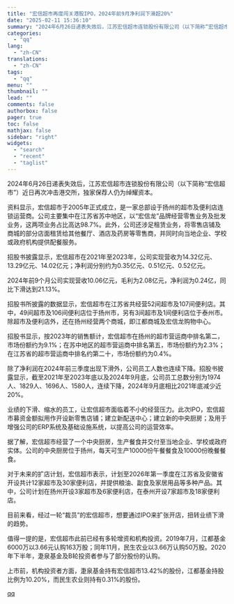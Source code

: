 ```yaml
---
title: "宏信超市再度闯关港股IPO，2024年前9月净利润下滑超20%"
date: "2025-02-11 15:36:10"
summary: "2024年6月26日递表失效后，江苏宏信超市连锁股份有限公司（以下简称“宏信超市”）近日再次冲击港交..."
categories:
  - "qq"
lang:
  - "zh-CN"
translations:
  - "zh-CN"
tags:
  - "qq"
menu: ""
thumbnail: ""
lead: ""
comments: false
authorbox: false
pager: true
toc: false
mathjax: false
sidebar: "right"
widgets:
  - "search"
  - "recent"
  - "taglist"
---
```


2024年6月26日递表失效后，江苏宏信超市连锁股份有限公司（以下简称“宏信超市”）近日再次冲击港交所，独家保荐人仍为绰耀资本。

资料显示，宏信超市于2005年正式成立，是一家总部设于扬州的超市及便利店连锁运营商。公司主要集中在江苏省苏中地区，以“宏信龙”品牌经营零售业务及批发业务，这两项业务占比高达98.7%。此外，公司还涉足租赁业务，将零售店铺及商城的部分店面租赁给其他餐厅、酒店及药房等零售商，并同时向当地企业、学校或政府机构提供配餐服务。

招股书披露显示，宏信超市在2021年至2023年，公司实现营收为14.32亿元、13.29亿元、14.02亿元；净利润分别约为0.35亿元、0.51亿元、0.52亿元。

2024年前9个月公司实现营收10.06亿元，毛利为2.08亿元，净利润为0.24亿，同比下滑达到21.13%。

招股书所披露的数据显示，宏信超市在江苏省共经营52间超市及107间便利店‌。其中，49间超市及106间便利店位于扬州市，另有3间超市及1间便利店位于泰州市。除超市及便利店外，还在扬州经营两个商城，即江都商城及宏信龙购物中心。

‌招股书显示，按2023年的销售额计，宏信超市在扬州的超市营运商中排名第二，市场份额约为9.1%；在苏中地区的超市营运商中排名第五，市场份额约为2.3%；在江苏省的超市营运商中排名约第二十，市场份额约为0.4%。

除了净利润在2024年前三季度出现下滑外，公司员工人数也连续下降。招股书披露显示，截至2021年至2023年底以及2024年9月底，公司员工总数分别为1974人、1829人、1696人、1580人，连续下降，2024年9月底相比2021年底减少近20%。

业绩的下滑、缩水的员工，让宏信超市面临着不小的经营压力。此次IPO，宏信超市募资金额拟用作开设新零售店铺；建立新配送中心；建立新的中央厨房；及用于增强公司的ERP系统及基础设施系统，以提高公司的运营效率。

据了解，宏信超市经营了一个中央厨房，生产餐食并交付至当地企业、学校或政府实体。公司的中央厨房位于扬州，每天可生产10000份午餐餐食及10000份晚餐餐食。

对于未来的扩店计划，宏信超市表示，计划至2026年第一季度在江苏省及安徽省开设共计12家超市及30家便利店，并提供粮油、副食及家居用品等多种产品。其中，公司计划在扬州开设3家超市及6家便利店，在泰州开设7家超市及18家便利店。

目前来看，经过一轮“裁员”的宏信超市，想要通过IPO来扩张开店，扭转业绩下滑的趋势。

值得一提的是，宏信超市此前已经有多轮增资和机构投资。2019年7月，江都基金6000万以3.66元认购163万股；同年11月，民生农业以3.66万认购50万股。2020年下半年，疌泉基金及B轮投资者参与了部分股份的认购。

上市前，机构投资者方面，疌泉基金持有宏信超市13.42%的股份，江都基金持股比例为10.20%，而民生农业则持有0.31%的股份。

[qq](https://new.qq.com/rain/a/20250211A05IVI00)
